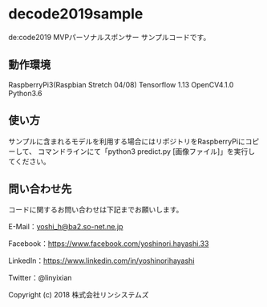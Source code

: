 # decode2019sample

de:code2019 MVPパーソナルスポンサー サンプルコードです。

## 動作環境
RaspberryPi3(Raspbian Stretch 04/08)
Tensorflow 1.13
OpenCV4.1.0
Python3.6

## 使い方
サンプルに含まれるモデルを利用する場合にはリポジトリをRaspberryPiにコピーして、
コマンドラインにて「python3 predict.py [画像ファイル]」を実行してください。

## 問い合わせ先

コードに関するお問い合わせは下記までお願いします。

E-Mail：yoshi_h@ba2.so-net.ne.jp

Facebook：https://www.facebook.com/yoshinori.hayashi.33

LinkedIn：https://www.linkedin.com/in/yoshinorihayashi

Twitter：@linyixian

Copyright (c) 2018 株式会社リンシステムズ
